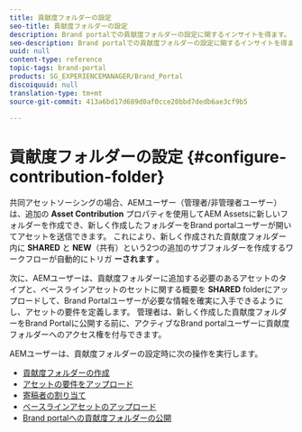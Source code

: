 ```yaml
---
title: 貢献度フォルダーの設定
seo-title: 貢献度フォルダーの設定
description: Brand portalでの貢献度フォルダーの設定に関するインサイトを得ます。
seo-description: Brand portalでの貢献度フォルダーの設定に関するインサイトを得ます。
uuid: null
content-type: reference
topic-tags: brand-portal
products: SG_EXPERIENCEMANAGER/Brand_Portal
discoiquuid: null
translation-type: tm+mt
source-git-commit: 413a6bd17d689d0af0cce20bbd7dedb6ae3cf9b5

---
```



# 貢献度フォルダーの設定 {#configure-contribution-folder}

共同アセットソーシングの場合、AEMユーザー（管理者/非管理者ユーザー）は、追加の **Asset Contribution** プロパティを使用してAEM Assetsに新しいフォルダーを作成でき、新しく作成したフォルダーをBrand portalユーザーが開いてアセットを送信できます。  これにより、新しく作成された貢献度フォルダー内に **SHARED** と **NEW**（共有）という2つの追加のサブフォルダーを作成するワークフローが自動的にトリガ **ーされます** 。

次に、AEMユーザーは、貢献度フォルダーに追加する必要のあるアセットのタイプと、ベースラインアセットのセットに関する概要を **SHARED** folderにアップロードして、Brand Portalユーザーが必要な情報を確実に入手できるようにし、アセットの要件を定義します。 管理者は、新しく作成した貢献度フォルダーをBrand Portalに公開する前に、アクティブなBrand portalユーザーに貢献度フォルダーへのアクセス権を付与できます。

AEMユーザーは、貢献度フォルダーの設定時に次の操作を実行します。

* [貢献度フォルダーの作成](brand-portal-create-contribution-folder.md)
* [アセットの要件をアップロード](brand-portal-configure-contribution-folder-properties.md)
* [寄稿者の割り当て](brand-portal-configure-contribution-folder-properties.md)
* [ベースラインアセットのアップロード](brand-portal-upload-baseline-assets.md)
* [Brand portalへの貢献度フォルダーの公開](brand-portal-publish-contribution-folder-to-brand-portal.md)